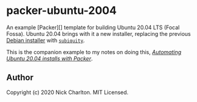 # packer-ubuntu-2004

An example [Packer][] template for building Ubuntu 20.04 LTS (Focal
Fossa). Ubuntu 20.04 brings with it a new installer, replacing the previous
[Debian installer][1] with [`subiquity`][2].

This is the companion example to my notes on doing this, [_Automating Ubuntu
20.04 installs with Packer_][3].

## Author

Copyright (c) 2020 Nick Charlton. MIT Licensed.

[1]: https://www.debian.org/devel/debian-installer/
[2]: https://github.com/CanonicalLtd/subiquity
[3]: https://nickcharlton.net/posts/automating-ubuntu-2004-installs-with-packer.html
